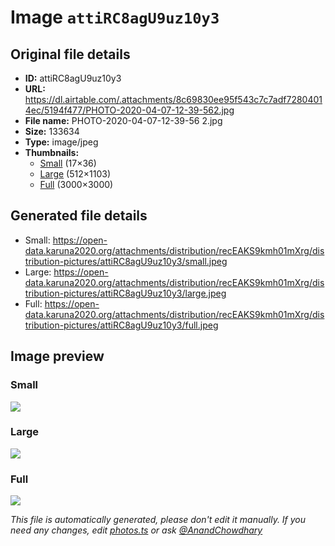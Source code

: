 # Image `attiRC8agU9uz10y3`

## Original file details

- **ID:** attiRC8agU9uz10y3
- **URL:** https://dl.airtable.com/.attachments/8c69830ee95f543c7c7adf72804014ec/5194f477/PHOTO-2020-04-07-12-39-562.jpg
- **File name:** PHOTO-2020-04-07-12-39-56 2.jpg
- **Size:** 133634
- **Type:** image/jpeg
- **Thumbnails:**
  - [Small](https://dl.airtable.com/.attachmentThumbnails/80d58e1fbd213af5288f818805278c83/d44bf7fe) (17×36)
  - [Large](https://dl.airtable.com/.attachmentThumbnails/e802bc2044ab764bd9608ebfde43efb1/434605e9) (512×1103)
  - [Full](https://dl.airtable.com/.attachmentThumbnails/c4beb4969e928c09607130ff86a6f7ce/228229ed) (3000×3000)

## Generated file details

- Small: https://open-data.karuna2020.org/attachments/distribution/recEAKS9kmh01mXrg/distribution-pictures/attiRC8agU9uz10y3/small.jpeg
- Large: https://open-data.karuna2020.org/attachments/distribution/recEAKS9kmh01mXrg/distribution-pictures/attiRC8agU9uz10y3/large.jpeg
- Full: https://open-data.karuna2020.org/attachments/distribution/recEAKS9kmh01mXrg/distribution-pictures/attiRC8agU9uz10y3/full.jpeg

## Image preview

### Small

![](https://open-data.karuna2020.org/attachments/distribution/recEAKS9kmh01mXrg/distribution-pictures/attiRC8agU9uz10y3/small.jpeg)

### Large

![](https://open-data.karuna2020.org/attachments/distribution/recEAKS9kmh01mXrg/distribution-pictures/attiRC8agU9uz10y3/large.jpeg)

### Full

![](https://open-data.karuna2020.org/attachments/distribution/recEAKS9kmh01mXrg/distribution-pictures/attiRC8agU9uz10y3/full.jpeg)

_This file is automatically generated, please don't edit it manually. If you need any changes, edit [photos.ts](/photos.ts) or ask [@AnandChowdhary](https://github.com/AnandChowdhary)_
